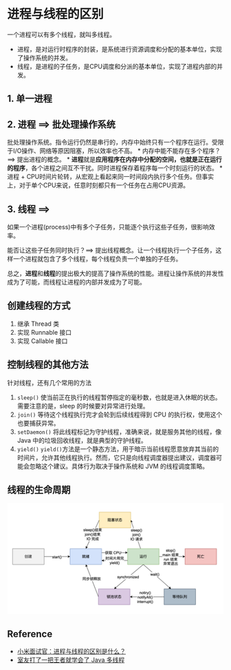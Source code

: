 # 进程与线程的区别
一个进程可以有多个线程，就叫多线程。
* 进程，是对运行时程序的封装，是系统进行资源调度和分配的基本单位，实现了操作系统的并发。
* 线程，是进程的子任务，是CPU调度和分派的基本单位，实现了进程内部的并发。

## 1. 单一进程

## 2. 进程 ==> 批处理操作系统    
批处理操作系统。指令运行仍然是串行的，内存中始终只有一个程序在运行。受限于I/O操作、网络等原因阻塞，所以效率也不高。
    * 内存中能不能存在多个程序？==> 提出进程的概念。
    * **进程**就是**应用程序在内存中分配的空间，也就是正在运行的程序**，各个进程之间互不干扰。同时进程保存着程序每一个时刻运行的状态。
        * 进程 + CPU时间片轮转，从宏观上看起来同一时间段内执行多个任务。但事实上，对于单个CPU来说，任意时刻都只有一个任务在占用CPU资源。

## 3. 线程 ==> 
如果一个进程(process)中有多个子任务，只能逐个执行这些子任务，很影响效率。

能否让这些子任务同时执行？==> 提出线程概念。让一个线程执行一个子任务，这样一个进程就包含了多个线程，每个线程负责一个单独的子任务。

总之，**进程**和**线程**的提出极大的提高了操作系统的性能。进程让操作系统的并发性成为了可能，而线程让进程的内部并发成为了可能。


## 创建线程的方式
1. 继承 Thread 类
2. 实现 Runnable 接口
3. 实现 Callable 接口


## 控制线程的其他方法
针对线程，还有几个常用的方法
1. `sleep()` 使当前正在执行的线程暂停指定的毫秒数，也就是进入休眠的状态。需要注意的是，sleep 的时候要对异常进行处理。
2. `join()` 等待这个线程执行完才会轮到后续线程得到 CPU 的执行权，使用这个也要捕获异常。
3. `setDaemon()` 将此线程标记为守护线程，准确来说，就是服务其他的线程，像 Java 中的垃圾回收线程，就是典型的守护线程。
4. `yield()` `yield()`方法是一个静态方法，用于暗示当前线程愿意放弃其当前的时间片，允许其他线程执行。然而，它只是向线程调度器提出建议，调度器可能会忽略这个建议。具体行为取决于操作系统和 JVM 的线程调度策略。


## 线程的生命周期
![](images/Thread_LifeCycle.png)


## Reference
* [小米面试官：进程与线程的区别是什么？](https://javabetter.cn/thread/why-need-thread.html)
* [室友打了一把王者就学会了 Java 多线程](https://javabetter.cn/thread/wangzhe-thread.html)